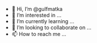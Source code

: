 - 👋 Hi, I’m @gulfmatka
- 👀 I’m interested in ...
- 🌱 I’m currently learning ...
- 💞️ I’m looking to collaborate on ...
- 📫 How to reach me ...

<!---
gulfmatka/gulfmatka is a ✨ special ✨ repository because its `README.md` (this file) appears on your GitHub profile.
You can click the Preview link to take a look at your changes.
--->
